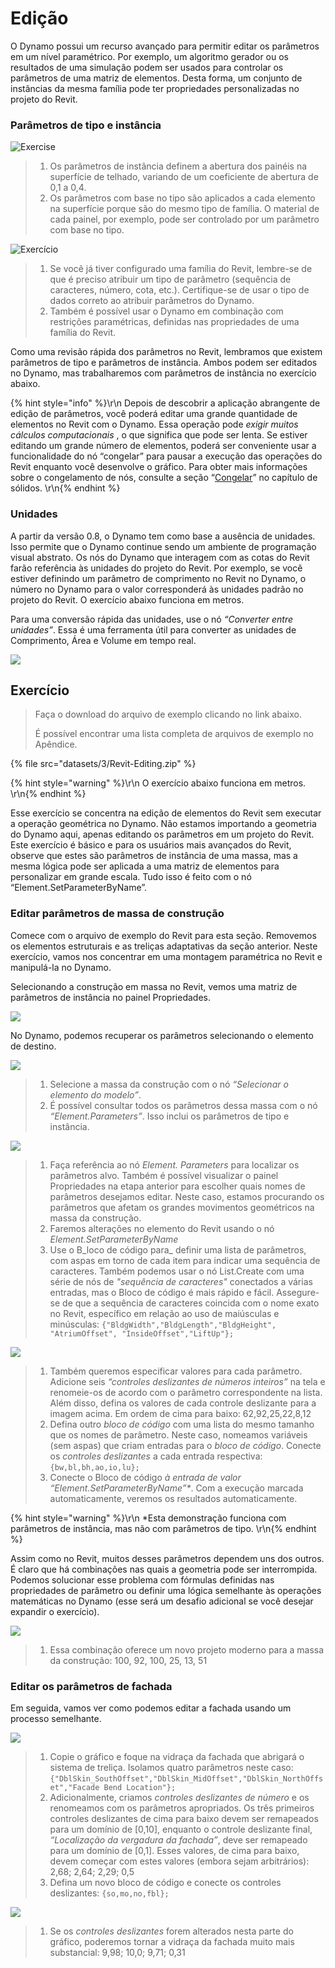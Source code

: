 # Edição

O Dynamo possui um recurso avançado para permitir editar os parâmetros em um nível paramétrico. Por exemplo, um algoritmo gerador ou os resultados de uma simulação podem ser usados para controlar os parâmetros de uma matriz de elementos. Desta forma, um conjunto de instâncias da mesma família pode ter propriedades personalizadas no projeto do Revit.

### Parâmetros de tipo e instância

![Exercise](<../.gitbook/assets/32 (2).jpg>)

> 1. Os parâmetros de instância definem a abertura dos painéis na superfície de telhado, variando de um coeficiente de abertura de 0,1 a 0,4.
> 2. Os parâmetros com base no tipo são aplicados a cada elemento na superfície porque são do mesmo tipo de família. O material de cada painel, por exemplo, pode ser controlado por um parâmetro com base no tipo.

![Exercício](../.gitbook/assets/params.jpg)

> 1. Se você já tiver configurado uma família do Revit, lembre-se de que é preciso atribuir um tipo de parâmetro (sequência de caracteres, número, cota, etc.). Certifique-se de usar o tipo de dados correto ao atribuir parâmetros do Dynamo.
> 2. Também é possível usar o Dynamo em combinação com restrições paramétricas, definidas nas propriedades de uma família do Revit.

Como uma revisão rápida dos parâmetros no Revit, lembramos que existem parâmetros de tipo e parâmetros de instância. Ambos podem ser editados no Dynamo, mas trabalharemos com parâmetros de instância no exercício abaixo.

{% hint style="info" %}\r\n Depois de descobrir a aplicação abrangente de edição de parâmetros, você poderá editar uma grande quantidade de elementos no Revit com o Dynamo. Essa operação pode _exigir muitos cálculos computacionais_ , o que significa que pode ser lenta. Se estiver editando um grande número de elementos, poderá ser conveniente usar a funcionalidade do nó “congelar” para pausar a execução das operações do Revit enquanto você desenvolve o gráfico. Para obter mais informações sobre o congelamento de nós, consulte a seção “[Congelar](../5\_essential\_nodes\_and\_concepts/5-2\_geometry-for-computational-design/6-solids.md)” no capítulo de sólidos. \r\n{% endhint %}

### Unidades

A partir da versão 0.8, o Dynamo tem como base a ausência de unidades. Isso permite que o Dynamo continue sendo um ambiente de programação visual abstrato. Os nós do Dynamo que interagem com as cotas do Revit farão referência às unidades do projeto do Revit. Por exemplo, se você estiver definindo um parâmetro de comprimento no Revit no Dynamo, o número no Dynamo para o valor corresponderá às unidades padrão no projeto do Revit. O exercício abaixo funciona em metros.

Para uma conversão rápida das unidades, use o nó _“Converter entre unidades”_. Essa é uma ferramenta útil para converter as unidades de Comprimento, Área e Volume em tempo real.

![](images/3/editing-units.jpg)

## Exercício

> Faça o download do arquivo de exemplo clicando no link abaixo.
>
> É possível encontrar uma lista completa de arquivos de exemplo no Apêndice.

{% file src="datasets/3/Revit-Editing.zip" %}

{% hint style="warning" %}\r\n O exercício abaixo funciona em metros. \r\n{% endhint %}

Esse exercício se concentra na edição de elementos do Revit sem executar a operação geométrica no Dynamo. Não estamos importando a geometria do Dynamo aqui, apenas editando os parâmetros em um projeto do Revit. Este exercício é básico e para os usuários mais avançados do Revit, observe que estes são parâmetros de instância de uma massa, mas a mesma lógica pode ser aplicada a uma matriz de elementos para personalizar em grande escala. Tudo isso é feito com o nó “Element.SetParameterByName”.

### Editar parâmetros de massa de construção

Comece com o arquivo de exemplo do Revit para esta seção. Removemos os elementos estruturais e as treliças adaptativas da seção anterior. Neste exercício, vamos nos concentrar em uma montagem paramétrica no Revit e manipulá-la no Dynamo.

Selecionando a construção em massa no Revit, vemos uma matriz de parâmetros de instância no painel Propriedades.

![](images/3/editing-exercise01.jpg)

No Dynamo, podemos recuperar os parâmetros selecionando o elemento de destino.

![](images/3/editing-exercise02.jpg)

> 1. Selecione a massa da construção com o nó _“Selecionar o elemento do modelo”_.
> 2. É possível consultar todos os parâmetros dessa massa com o nó _“Element.Parameters”_. Isso inclui os parâmetros de tipo e instância.

![](images/3/editing-exercise03.jpg)

> 1. Faça referência ao nó _Element. Parameters_ para localizar os parâmetros alvo. Também é possível visualizar o painel Propriedades na etapa anterior para escolher quais nomes de parâmetros desejamos editar. Neste caso, estamos procurando os parâmetros que afetam os grandes movimentos geométricos na massa da construção.
> 2. Faremos alterações no elemento do Revit usando o nó _Element.SetParameterByName_
> 3. Use o B_loco de código para_ definir uma lista de parâmetros, com aspas em torno de cada item para indicar uma sequência de caracteres. Também podemos usar o nó List.Create com uma série de nós de _"sequência de caracteres"_ conectados a várias entradas, mas o Bloco de código é mais rápido e fácil. Assegure-se de que a sequência de caracteres coincida com o nome exato no Revit, específico em relação ao uso de maiúsculas e minúsculas: `{"BldgWidth","BldgLength","BldgHeight", "AtriumOffset", "InsideOffset","LiftUp"};`

![](images/3/editing-exercise04.jpg)

> 1. Também queremos especificar valores para cada parâmetro. Adicione seis _“controles deslizantes de números inteiros”_ na tela e renomeie-os de acordo com o parâmetro correspondente na lista. Além disso, defina os valores de cada controle deslizante para a imagem acima. Em ordem de cima para baixo: 62,92,25,22,8,12
> 2. Defina outro _bloco de código_ com uma lista do mesmo tamanho que os nomes de parâmetro. Neste caso, nomeamos variáveis (sem aspas) que criam entradas para o _bloco de código_. Conecte os _controles deslizantes_ a cada entrada respectiva: `{bw,bl,bh,ao,io,lu};`
> 3. Conecte o Bloco de código _à entrada de valor “Element.SetParameterByName”*_. Com a execução marcada automaticamente, veremos os resultados automaticamente.

{% hint style="warning" %}\r\n *Esta demonstração funciona com parâmetros de instância, mas não com parâmetros de tipo. \r\n{% endhint %}

Assim como no Revit, muitos desses parâmetros dependem uns dos outros. É claro que há combinações nas quais a geometria pode ser interrompida. Podemos solucionar esse problema com fórmulas definidas nas propriedades de parâmetro ou definir uma lógica semelhante às operações matemáticas no Dynamo (esse será um desafio adicional se você desejar expandir o exercício).

![](images/3/editing-exercise05.jpg)

> 1. Essa combinação oferece um novo projeto moderno para a massa da construção: 100, 92, 100, 25, 13, 51

### Editar os parâmetros de fachada

Em seguida, vamos ver como podemos editar a fachada usando um processo semelhante.

![](images/3/editing-exercise06.jpg)

> 1. Copie o gráfico e foque na vidraça da fachada que abrigará o sistema de treliça. Isolamos quatro parâmetros neste caso: `{"DblSkin_SouthOffset","DblSkin_MidOffset","DblSkin_NorthOffset","Facade Bend Location"};`
> 2. Adicionalmente, criamos _controles deslizantes de número_ e os renomeamos com os parâmetros apropriados. Os três primeiros controles deslizantes de cima para baixo devem ser remapeados para um domínio de [0,10], enquanto o controle deslizante final, _“Localização da vergadura da fachada”_, deve ser remapeado para um domínio de [0,1]. Esses valores, de cima para baixo, devem começar com estes valores (embora sejam arbitrários): 2,68; 2,64; 2,29; 0,5
> 3. Defina um novo bloco de código e conecte os controles deslizantes: `{so,mo,no,fbl};`

![](images/3/editing-exercise07.jpg)

> 1. Se os _controles deslizantes_ forem alterados nesta parte do gráfico, poderemos tornar a vidraça da fachada muito mais substancial: 9,98; 10,0; 9,71; 0,31
